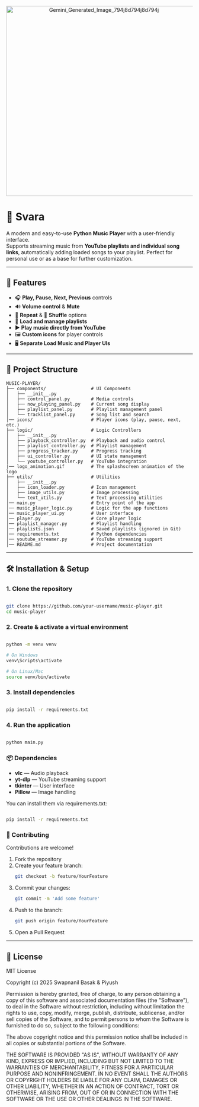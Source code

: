 <p align=center>
   <img width="512" height="512" alt="Gemini_Generated_Image_794j8d794j8d794j" src="https://github.com/user-attachments/assets/5be11d9f-ddc6-4af2-876d-d2c415de1e77" />
</p>


# 🎵 Svara

A modern and easy-to-use **Python Music Player** with a user-friendly interface.  
Supports streaming music from **YouTube playlists and individual song links**, automatically adding loaded songs to your playlist. Perfect for personal use or as a base for further customization.

---

## 🚀 Features

- 🎧 **Play, Pause, Next, Previous** controls  
- 🔊 **Volume control** & **Mute**  
- 🔁 **Repeat** & 🔀 **Shuffle** options  
- 📂 **Load and manage playlists**  
- ▶️ **Play music directly from YouTube**  
- 🖼️ **Custom icons** for player controls  
- 🖥️ **Separate Load Music and Player UIs**  

---

## 📂 Project Structure
```
MUSIC-PLAYER/
├── components/                 # UI Components
│   ├── __init__.py
│   ├── control_panel.py        # Media controls
│   ├── now_playing_panel.py    # Current song display
│   ├── playlist_panel.py       # Playlist management panel
│   └── tracklist_panel.py      # Song list and search
│── icons/                      # Player icons (play, pause, next, etc.)
├── logic/                      # Logic Controllers
│   ├── __init__.py
│   ├── playback_controller.py  # Playback and audio control
│   ├── playlist_controller.py  # Playlist management
│   ├── progress_tracker.py     # Progress tracking  
│   ├── ui_controller.py        # UI state management
│   └── youtube_controller.py   # YouTube integration
|── logo_animation.gif          # The splashscreen animation of the logo
├── utils/                      # Utilities
│   ├── __init__.py
│   ├── icon_loader.py          # Icon management
│   ├── image_utils.py          # Image processing
│   └── text_utils.py           # Text processing utilities
│── main.py                     # Entry point of the app
│── music_player_logic.py       # Logic for the app functions
│── music_player_ui.py          # User interface
│── player.py                   # Core player logic
│── playlist_manager.py         # Playlist handling
│── playlists.json              # Saved playlists (ignored in Git)
│── requirements.txt            # Python dependencies
│── youtube_streamer.py         # YouTube streaming support
│── README.md                   # Project documentation

```
---

## 🛠️ Installation & Setup

### 1. Clone the repository
```bash

git clone https://github.com/your-username/music-player.git
cd music-player

```

### 2. Create & activate a virtual environment
```bash

python -m venv venv

# On Windows
venv\Scripts\activate

# On Linux/Mac
source venv/bin/activate

```

### 3. Install dependencies
```bash

pip install -r requirements.txt

```

### 4. Run the application
```bash

python main.py

```

### 📦 Dependencies
* **vlc** — Audio playback
* **yt-dlp** — YouTube streaming support
* **tkinter** — User interface
* **Pillow** — Image handling

You can install them via requirements.txt:
```bash

pip install -r requirements.txt

```

### 🤝 Contributing
Contributions are welcome!
1. Fork the repository
2. Create your feature branch:
   ```bash
   git checkout -b feature/YourFeature
   ```
3. Commit your changes:
   ```bash
   git commit -m 'Add some feature'
   ```
4. Push to the branch:
   ```bash
   git push origin feature/YourFeature
   ```
5. Open a Pull Request

---

## 📝 License

MIT License

Copyright (c) 2025 Swapnanil Basak & Piyush

Permission is hereby granted, free of charge, to any person obtaining a copy
of this software and associated documentation files (the "Software"), to deal
in the Software without restriction, including without limitation the rights
to use, copy, modify, merge, publish, distribute, sublicense, and/or sell
copies of the Software, and to permit persons to whom the Software is
furnished to do so, subject to the following conditions:

The above copyright notice and this permission notice shall be included in all
copies or substantial portions of the Software.

THE SOFTWARE IS PROVIDED "AS IS", WITHOUT WARRANTY OF ANY KIND, EXPRESS OR
IMPLIED, INCLUDING BUT NOT LIMITED TO THE WARRANTIES OF MERCHANTABILITY,
FITNESS FOR A PARTICULAR PURPOSE AND NONINFRINGEMENT. IN NO EVENT SHALL THE
AUTHORS OR COPYRIGHT HOLDERS BE LIABLE FOR ANY CLAIM, DAMAGES OR OTHER
LIABILITY, WHETHER IN AN ACTION OF CONTRACT, TORT OR OTHERWISE, ARISING FROM,
OUT OF OR IN CONNECTION WITH THE SOFTWARE OR THE USE OR OTHER DEALINGS IN THE
SOFTWARE.

